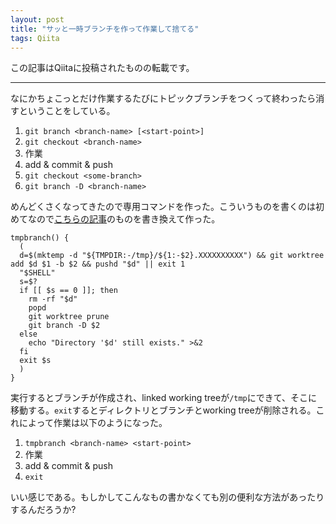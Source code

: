 ```yaml
---
layout: post
title: "サッと一時ブランチを作って作業して捨てる"
tags: Qiita
---
```

この記事はQiitaに投稿されたものの転載です。

---
なにかちょこっとだけ作業するたびにトピックブランチをつくって終わったら消すということをしている。

 1. `git branch <branch-name> [<start-point>]`
 2. `git checkout <branch-name>`
 3. 作業
 4. add & commit & push
 5. `git checkout <some-branch>`
 6. `git branch -D <branch-name>`

めんどくさくなってきたので専用コマンドを作った。こういうものを書くのは初めてなので[こちらの記事](http://qiita.com/kawaz/items/2b6ef25f63a4f5300e84)のものを書き換えて作った。

```bash:.bashrc
tmpbranch() {
  (
  d=$(mktemp -d "${TMPDIR:-/tmp}/${1:-$2}.XXXXXXXXXX") && git worktree add $d $1 -b $2 && pushd "$d" || exit 1
  "$SHELL"
  s=$?
  if [[ $s == 0 ]]; then
    rm -rf "$d"
    popd
    git worktree prune
    git branch -D $2
  else
    echo "Directory '$d' still exists." >&2
  fi
  exit $s
  )
}

```

実行するとブランチが作成され、linked working treeが`/tmp`にできて、そこに移動する。`exit`するとディレクトリとブランチとworking treeが削除される。これによって作業は以下のようになった。

 1. `tmpbranch <branch-name> <start-point>`
 2. 作業
 3. add & commit & push
 4. `exit`

いい感じである。もしかしてこんなもの書かなくても別の便利な方法があったりするんだろうか?
